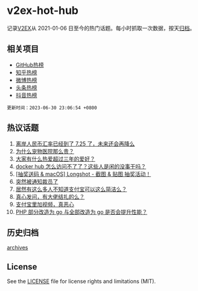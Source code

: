 # v2ex-hot-hub

 记录[V2EX](https://www.v2ex.com/)从 2021-01-06 日至今的热门话题。每小时抓取一次数据，按天[归档](archives)。
 
 ## 相关项目

- [GitHub热榜](https://github.com/lonnyzhang423/github-hot-hub)
- [知乎热榜](https://github.com/lonnyzhang423/zhihu-hot-hub)
- [微博热榜](https://github.com/lonnyzhang423/weibo-hot-hub)
- [头条热榜](https://github.com/lonnyzhang423/toutiao-hot-hub)
- [抖音热榜](https://github.com/lonnyzhang423/douyin-hot-hub)


 `更新时间：2023-06-30 23:06:54 +0800`

## 热议话题

1. [离岸人民币汇率已经到了 7.25 了，未来还会再降么](https://www.v2ex.com/t/952927)
1. [为什么宠物医院那么贵？](https://www.v2ex.com/t/952915)
1. [大家有什么热爱超过三年的爱好？](https://www.v2ex.com/t/953032)
1. [docker hub 怎么访问不了了？这些人是闲的没事干吗？](https://www.v2ex.com/t/952876)
1. [[抽奖送码 & macOS] Longshot - 截图 & 贴图 抽奖活动！](https://www.v2ex.com/t/952845)
1. [突然被通知裁员了](https://www.v2ex.com/t/952885)
1. [居然有这么多人不知道支付宝可以这么简洁么？](https://www.v2ex.com/t/952919)
1. [真心发问，有大佬结扎的么？](https://www.v2ex.com/t/953000)
1. [支付宝里加视频，真恶心](https://www.v2ex.com/t/952879)
1. [PHP 部分改造为 go 与全部改造为 go 是否会提升性能？](https://www.v2ex.com/t/953035)

## 历史归档

[archives](archives)

## License

See the [LICENSE](LICENSE) file for license rights and limitations (MIT).
